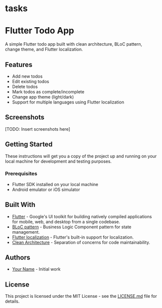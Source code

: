 # tasks

# Flutter Todo App

A simple Flutter todo app built with clean architecture, BLoC pattern, change theme, and Flutter localization.

## Features

- Add new todos
- Edit existing todos
- Delete todos
- Mark todos as complete/incomplete
- Change app theme (light/dark)
- Support for multiple languages using Flutter localization

## Screenshots

[TODO: Insert screenshots here]

## Getting Started

These instructions will get you a copy of the project up and running on your local machine for development and testing purposes.

### Prerequisites

- Flutter SDK installed on your local machine
- Android emulator or iOS simulator

## Built With

- [Flutter](https://flutter.dev/) - Google's UI toolkit for building natively compiled applications for mobile, web, and desktop from a single codebase.
- [BLoC pattern](https://bloclibrary.dev/) - Business Logic Component pattern for state management.
- [Flutter localization](https://flutter.dev/docs/development/accessibility-and-localization/internationalization) - Flutter's built-in support for localization.
- [Clean Architecture](https://blog.cleancoder.com/uncle-bob/2012/08/13/the-clean-architecture.html) - Separation of concerns for code maintainability.

## Authors

- [Your Name](https://github.com/your-username) - Initial work

## License

This project is licensed under the MIT License - see the [LICENSE.md](LICENSE.md) file for details.

